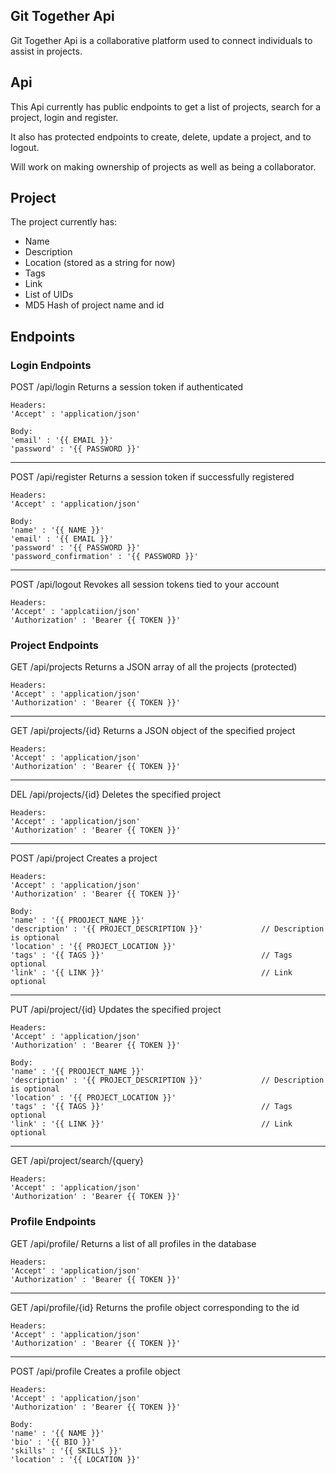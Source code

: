 ## Git Together Api

Git Together Api is a collaborative platform used to connect individuals to assist in projects. 

## Api

This Api currently has public endpoints to get a list of projects, search for a project, login and register.

It also has protected endpoints to create, delete, update a project, and to logout.

Will work on making ownership of projects as well as being a collaborator.

## Project

The project currently has:

- Name
- Description
- Location (stored as a string for now)
- Tags
- Link
- List of UIDs
- MD5 Hash of project name and id

## Endpoints

### Login Endpoints

POST /api/login         Returns a session token if authenticated
```
Headers:
'Accept' : 'application/json'

Body:
'email' : '{{ EMAIL }}'
'password' : '{{ PASSWORD }}'
```

-----

POST /api/register      Returns a session token if successfully registered
```
Headers:
'Accept' : 'application/json'

Body:
'name' : '{{ NAME }}'
'email' : '{{ EMAIL }}'
'password' : '{{ PASSWORD }}'
'password_confirmation' : '{{ PASSWORD }}'
```

-----

POST /api/logout        Revokes all session tokens tied to your account
```
Headers:
'Accept' : 'applcatiion/json'
'Authorization' : 'Bearer {{ TOKEN }}'
```

### Project Endpoints

GET /api/projects       Returns a JSON array of all the projects (protected)
```
Headers:
'Accept' : 'application/json'
'Authorization' : 'Bearer {{ TOKEN }}'
```

-----

GET /api/projects/{id}  Returns a JSON object of the specified project
```
Headers:
'Accept' : 'application/json'
'Authorization' : 'Bearer {{ TOKEN }}'
```

-----

DEL /api/projects/{id}  Deletes the specified project

```
Headers:
'Accept' : 'application/json'
'Authorization' : 'Bearer {{ TOKEN }}'
```

-----

POST /api/project      Creates a project
```
Headers: 
'Accept' : 'application/json' 
'Authorization' : 'Bearer {{ TOKEN }}' 
 
Body: 
'name' : '{{ PROOJECT_NAME }}' 
'description' : '{{ PROJECT_DESCRIPTION }}'             // Description is optional 
'location' : '{{ PROJECT_LOCATION }}' 
'tags' : '{{ TAGS }}'                                   // Tags optional 
'link' : '{{ LINK }}'                                   // Link optional 
 ```
 
 -----
 
PUT /api/project/{id}   Updates the specified project
```
Headers: 
'Accept' : 'application/json' 
'Authorization' : 'Bearer {{ TOKEN }}' 
 
Body: 
'name' : '{{ PROOJECT_NAME }}' 
'description' : '{{ PROJECT_DESCRIPTION }}'             // Description is optional 
'location' : '{{ PROJECT_LOCATION }}' 
'tags' : '{{ TAGS }}'                                   // Tags optional 
'link' : '{{ LINK }}'                                   // Link optional 
```

-----

GET /api/project/search/{query} 

```
Headers: 
'Accept' : 'application/json' 
'Authorization' : 'Bearer {{ TOKEN }}' 
 ```
### Profile Endpoints

GET /api/profile/   Returns a list of all profiles in the database 
```
Headers: 
'Accept' : 'application/json' 
'Authorization' : 'Bearer {{ TOKEN }}' 
```
 
 -----
 
GET /api/profile/{id}   Returns the profile object corresponding to the id 
 ```
Headers: 
'Accept' : 'application/json' 
'Authorization' : 'Bearer {{ TOKEN }}' 
 ```
-----

POST /api/profile   Creates a profile object 
 ```
Headers: 
'Accept' : 'application/json' 
'Authorization' : 'Bearer {{ TOKEN }}' 
 
Body: 
'name' : '{{ NAME }}' 
'bio' : '{{ BIO }}' 
'skills' : '{{ SKILLS }}' 
'location' : '{{ LOCATION }}' 
```
